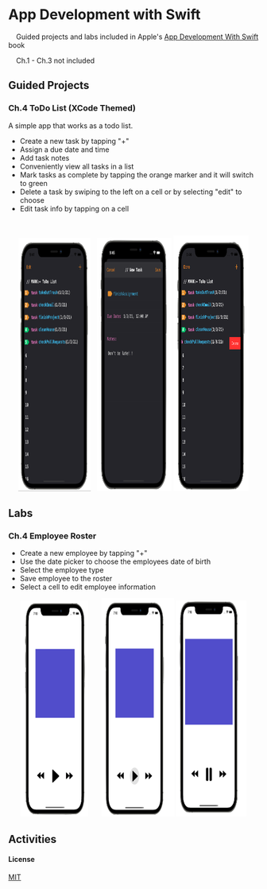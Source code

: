 # App Development with Swift

&nbsp; &nbsp; Guided projects and labs included in Apple's [App Development With Swift](https://books.apple.com/us/book/app-development-with-swift/id1219117996) book

&nbsp; &nbsp; Ch.1 - Ch.3 not included

## Guided Projects

### Ch.4 ToDo List (XCode Themed)

A simple app that works as a todo list. 

  - Create a new task by tapping "+" 
  - Assign a due date and time
  - Add task notes 
  - Conveniently view all tasks in a list 
  - Mark tasks as complete by tapping the orange marker and it will switch to green 
  - Delete a task by swiping to the left on a cell or by selecting "edit" to choose
  - Edit task info by tapping on a cell    

&nbsp; 

<p align="center" width="100%" >
<img width="29%" height="510" src="https://github.com/benreeps/App-Development-With-Swift/blob/images/Images/ToDoList-List.png" /> &nbsp;
<img width="30%" height="510" src="https://github.com/benreeps/App-Development-With-Swift/blob/images/Images/ToDoList-Edit:Create.png" />
<img width="30%" height="515" src="https://github.com/benreeps/App-Development-With-Swift/blob/images/Images/ToDoList-Delete.png" /> 
</p>

## Labs

### Ch.4 Employee Roster 

  - Create a new employee by tapping "+"
  - Use the date picker to choose the employees date of birth 
  - Select the employee type 
  - Save employee to the roster 
  - Select a cell to edit employee information 
  

  
<p align="center" width="100%" >
<img width="27%" height="435" src="https://github.com/benreeps/App-Development-With-Swift/blob/images/Images/MusicWireframe-Paused.png" /> &nbsp; &nbsp; &nbsp;
<img width="29%" height="440" src="https://github.com/benreeps/App-Development-With-Swift/blob/images/Images/MusicWireframe-PressPlay.png" />
<img width="28%" height="435" src="https://github.com/benreeps/App-Development-With-Swift/blob/images/Images/MusicWireframe-Playing.png" /> 
</p>



## Activities



#### License

[MIT](https://choosealicense.com/licenses/mit/)

